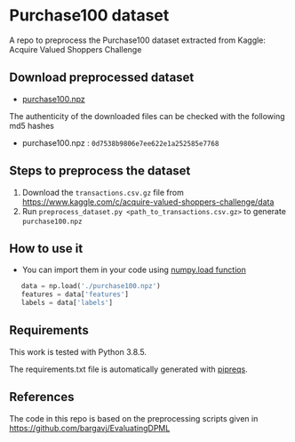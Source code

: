 # Purchase100 dataset

A repo to preprocess the Purchase100 dataset extracted from Kaggle: Acquire Valued Shoppers Challenge

## Download preprocessed dataset

 - [purchase100.npz](https://github.com/xehartnort/Purchase100-dataset/releases/download/v1.0/purchase100.npz)

The authenticity of the downloaded files can be checked with the following md5 hashes

 - purchase100.npz : `0d7538b9806e7ee622e1a252585e7768`

## Steps to preprocess the dataset

 1. Download the `transactions.csv.gz` file from https://www.kaggle.com/c/acquire-valued-shoppers-challenge/data
 2. Run `preprocess_dataset.py <path_to_transactions.csv.gz>` to generate `purchase100.npz`

## How to use it

 - You can import them in your code using [numpy.load function](https://numpy.org/doc/stable/reference/generated/numpy.load.html)

 ```python
    data = np.load('./purchase100.npz')
    features = data['features']
    labels = data['labels']
 ```

## Requirements

This work is tested with Python 3.8.5.

The requirements.txt file is automatically generated with [pipreqs](https://github.com/bndr/pipreqs).

## References

The code in this repo is based on the preprocessing scripts given in https://github.com/bargavj/EvaluatingDPML
